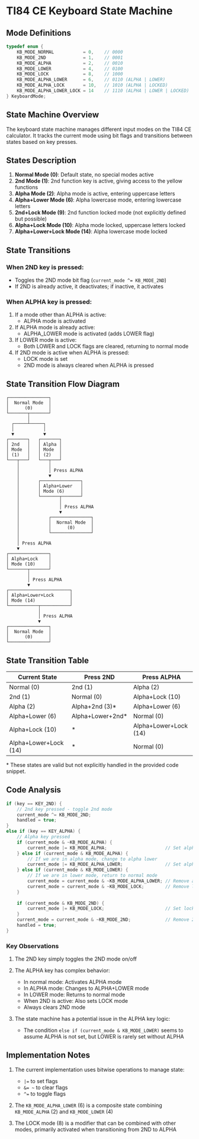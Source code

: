 # TI84 CE Keyboard State Machine

## Mode Definitions

```c
typedef enum {
    KB_MODE_NORMAL           = 0,    // 0000
    KB_MODE_2ND              = 1,    // 0001
    KB_MODE_ALPHA            = 2,    // 0010
    KB_MODE_LOWER            = 4,    // 0100
    KB_MODE_LOCK             = 8,    // 1000
    KB_MODE_ALPHA_LOWER      = 6,    // 0110 (ALPHA | LOWER)
    KB_MODE_ALPHA_LOCK       = 10,   // 1010 (ALPHA | LOCKED)
    KB_MODE_ALPHA_LOWER_LOCK = 14    // 1110 (ALPHA | LOWER | LOCKED)
} KeyboardMode;
```

## State Machine Overview

The keyboard state machine manages different input modes on the TI84 CE calculator. It tracks the current mode using bit flags and transitions between states based on key presses.

## States Description

1. **Normal Mode (0)**: Default state, no special modes active
2. **2nd Mode (1)**: 2nd function key is active, giving access to the yellow functions
3. **Alpha Mode (2)**: Alpha mode is active, entering uppercase letters
4. **Alpha+Lower Mode (6)**: Alpha lowercase mode, entering lowercase letters
5. **2nd+Lock Mode (9)**: 2nd function locked mode (not explicitly defined but possible)
6. **Alpha+Lock Mode (10)**: Alpha mode locked, uppercase letters locked
7. **Alpha+Lower+Lock Mode (14)**: Alpha lowercase mode locked

## State Transitions

### When 2ND key is pressed:
- Toggles the 2ND mode bit flag (`current_mode ^= KB_MODE_2ND`)
- If 2ND is already active, it deactivates; if inactive, it activates

### When ALPHA key is pressed:
1. If a mode other than ALPHA is active:
   - ALPHA mode is activated
2. If ALPHA mode is already active:
   - ALPHA_LOWER mode is activated (adds LOWER flag)
3. If LOWER mode is active:
   - Both LOWER and LOCK flags are cleared, returning to normal mode
4. If 2ND mode is active when ALPHA is pressed:
   - LOCK mode is set
   - 2ND mode is always cleared when ALPHA is pressed

## State Transition Flow Diagram

```
┌───────────────┐
│  Normal Mode  │
│      (0)      │
└───────┬───────┘
        │
  ┌─────┴─────┐
  │           │
  ▼           ▼
┌───────┐   ┌───────┐
│ 2nd   │   │ Alpha │
│ Mode  │   │ Mode  │
│ (1)   │   │ (2)   │
└───┬───┘   └───┬───┘
    │           │
    │           │ Press ALPHA
    │           ▼
    │       ┌───────────────┐
    │       │ Alpha+Lower   │
    │       │ Mode (6)      │
    │       └───────┬───────┘
    │               │
    │               │ Press ALPHA
    │               ▼
    │           ┌───────────────┐
    │           │  Normal Mode  │
    │           │      (0)      │
    │           └───────────────┘
    │
    │ Press ALPHA
    ▼
┌───────────────┐
│ Alpha+Lock    │
│ Mode (10)     │
└───────┬───────┘
        │
        │ Press ALPHA
        ▼
┌───────────────────────┐
│ Alpha+Lower+Lock      │
│ Mode (14)             │
└───────────┬───────────┘
            │
            │ Press ALPHA
            ▼
┌───────────────┐
│  Normal Mode  │
│      (0)      │
└───────────────┘
```

## State Transition Table

| Current State           | Press 2ND        | Press ALPHA                |
|-------------------------|------------------|----------------------------|
| Normal (0)              | 2nd (1)          | Alpha (2)                  |
| 2nd (1)                 | Normal (0)       | Alpha+Lock (10)            |
| Alpha (2)               | Alpha+2nd (3)*   | Alpha+Lower (6)            |
| Alpha+Lower (6)         | Alpha+Lower+2nd* | Normal (0)                 |
| Alpha+Lock (10)         | *                | Alpha+Lower+Lock (14)      |
| Alpha+Lower+Lock (14)   | *                | Normal (0)                 |

\* These states are valid but not explicitly handled in the provided code snippet.

## Code Analysis

```c
if (key == KEY_2ND) {
    // 2nd key pressed - toggle 2nd mode
    current_mode ^= KB_MODE_2ND;
    handled = true;
} 
else if (key == KEY_ALPHA) {
    // Alpha key pressed
    if (current_mode & ~KB_MODE_ALPHA) {
        current_mode |= KB_MODE_ALPHA;                      // Set alpha mode
    } else if (current_mode & KB_MODE_ALPHA) {
        // If we are in alpha mode, change to alpha lower
        current_mode |= KB_MODE_ALPHA_LOWER;                // Set alpha lower mode
    } else if (current_mode & KB_MODE_LOWER) {
        // If we are in lower mode, return to normal mode
        current_mode = current_mode & ~KB_MODE_ALPHA_LOWER; // Remove alpha lower mode
        current_mode = current_mode & ~KB_MODE_LOCK;        // Remove locked mode
    }
    
    if (current_mode & KB_MODE_2ND) {
        current_mode |= KB_MODE_LOCK;                       // Set locked mode
    } 
    current_mode = current_mode & ~KB_MODE_2ND;             // Remove 2nd mode
    handled = true;
}
```

### Key Observations

1. The 2ND key simply toggles the 2ND mode on/off
2. The ALPHA key has complex behavior:
   - In normal mode: Activates ALPHA mode
   - In ALPHA mode: Changes to ALPHA+LOWER mode
   - In LOWER mode: Returns to normal mode
   - When 2ND is active: Also sets LOCK mode
   - Always clears 2ND mode

3. The state machine has a potential issue in the ALPHA key logic:
   - The condition `else if (current_mode & KB_MODE_LOWER)` seems to assume ALPHA is not set, but LOWER is rarely set without ALPHA

## Implementation Notes

1. The current implementation uses bitwise operations to manage state:
   - `|=` to set flags
   - `&= ~` to clear flags
   - `^=` to toggle flags

2. The `KB_MODE_ALPHA_LOWER` (6) is a composite state combining `KB_MODE_ALPHA` (2) and `KB_MODE_LOWER` (4)

3. The LOCK mode (8) is a modifier that can be combined with other modes, primarily activated when transitioning from 2ND to ALPHA
